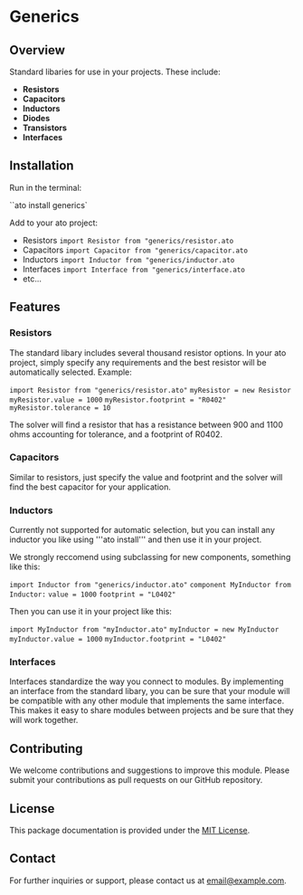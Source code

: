 # Generics

## Overview

Standard libaries for use in your projects. These include:

- **Resistors**
- **Capacitors**
- **Inductors**
- **Diodes**
- **Transistors**
- **Interfaces**

## Installation

Run in the terminal:

``ato install generics`

Add to your ato project:

- Resistors `import Resistor from "generics/resistor.ato`
- Capacitors `import Capacitor from "generics/capacitor.ato`
- Inductors `import Inductor from "generics/inductor.ato`
- Interfaces `import Interface from "generics/interface.ato`
- etc...

## Features

### Resistors

The standard libary includes several thousand resistor options. In your ato
project, simply specify any requirements and the best resistor will be
automatically selected. Example:

`import Resistor from "generics/resistor.ato"` `myResistor = new Resistor`
`myResistor.value = 1000` `myResistor.footprint = "R0402"`
`myResistor.tolerance = 10`

The solver will find a resistor that has a resistance between 900 and 1100 ohms
accounting for tolerance, and a footprint of R0402.

### Capacitors

Similar to resistors, just specify the value and footprint and the solver will
find the best capacitor for your application.

### Inductors

Currently not supported for automatic selection, but you can install any
inductor you like using '''ato install''' and then use it in your project.

We strongly reccomend using subclassing for new components, something like this:

`import Inductor from "generics/inductor.ato"`
`component MyInductor from Inductor:` `value = 1000` `footprint = "L0402"`

Then you can use it in your project like this:

`import MyInductor from "myInductor.ato"` `myInductor = new MyInductor`
`myInductor.value = 1000` `myInductor.footprint = "L0402"`

### Interfaces

Interfaces standardize the way you connect to modules. By implementing an
interface from the standard libary, you can be sure that your module will be
compatible with any other module that implements the same interface. This makes
it easy to share modules between projects and be sure that they will work
together.

## Contributing

We welcome contributions and suggestions to improve this module. Please submit
your contributions as pull requests on our GitHub repository.

## License

This package documentation is provided under the [MIT License](#).

## Contact

For further inquiries or support, please contact us at
[email@example.com](mailto:email@example.com).
